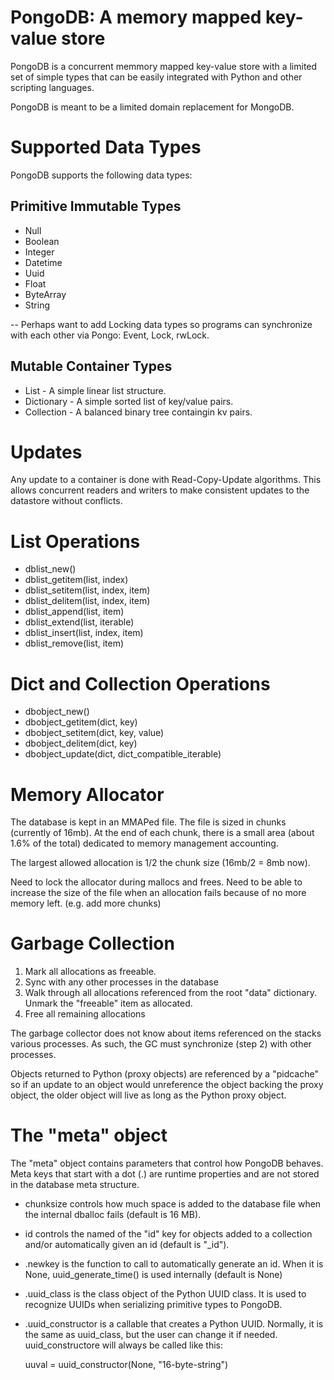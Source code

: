 PongoDB: A memory mapped key-value store
========================================

PongoDB is a concurrent memmory mapped key-value store with a limited
set of simple types that can be easily integrated with Python and other
scripting languages.

PongoDB is meant to be a limited domain replacement for MongoDB.

Supported Data Types
====================

PongoDB supports the following data types:

Primitive Immutable Types
-------------------------
* Null
* Boolean
* Integer
* Datetime
* Uuid
* Float
* ByteArray
* String

-- Perhaps want to add Locking data types so programs can synchronize
   with each other via Pongo: Event, Lock, rwLock.

Mutable Container Types
-----------------------
* List - A simple linear list structure.
* Dictionary - A simple sorted list of key/value pairs.
* Collection - A balanced binary tree containgin kv pairs.

Updates
=======

Any update to a container is done with Read-Copy-Update algorithms.
This allows concurrent readers and writers to make consistent updates
to the datastore without conflicts.

List Operations
===============

* dblist_new()
* dblist_getitem(list, index)
* dblist_setitem(list, index, item)
* dblist_delitem(list, index, item)
* dblist_append(list, item)
* dblist_extend(list, iterable)
* dblist_insert(list, index, item)
* dblist_remove(list, item)

Dict and Collection Operations
===============
* dbobject_new()
* dbobject_getitem(dict, key)
* dbobject_setitem(dict, key, value)
* dbobject_delitem(dict, key)
* dbobject_update(dict, dict_compatible_iterable)

Memory Allocator
================
The database is kept in an MMAPed file.  The file is sized in
chunks (currently of 16mb).  At the end of each chunk, there is
a small area (about 1.6% of the total) dedicated to memory
management accounting.

The largest allowed allocation is 1/2 the chunk size (16mb/2 = 8mb now).

Need to lock the allocator during mallocs and frees.  Need to
be able to increase the size of the file when an allocation
fails because of no more memory left. (e.g. add more chunks)

Garbage Collection
==================
  1.  Mark all allocations as freeable.
  2.  Sync with any other processes in the database
  3.  Walk through all allocations referenced from the
      root "data" dictionary.  Unmark the "freeable" item
      as allocated.
  4.  Free all remaining allocations

The garbage collector does not know about items referenced on the
stacks various processes.  As such, the GC must synchronize (step 2)
with other processes.

Objects returned to Python (proxy objects) are referenced by a "pidcache"
so if an update to an object would unreference the object backing the
proxy object, the older object will live as long as the Python proxy object.

The "meta" object
=================
The "meta" object contains parameters that control how PongoDB behaves.
Meta keys that start with a dot (.) are runtime properties and are not
stored in the database meta structure.

* chunksize controls how much space is added to the database file when
  the internal dballoc fails (default is 16 MB).

* id controls the named of the "id" key for objects added to a collection
  and/or automatically given an id (default is "_id").

* .newkey is the function to call to automatically generate an id.  When
  it is None, uuid_generate_time() is used internally (default is None)

* .uuid_class is the class object of the Python UUID class.  It is used
  to recognize UUIDs when serializing primitive types to PongoDB.

* .uuid_constructor is a callable that creates a Python UUID.  Normally,
  it is the same as uuid_class, but the user can change it if needed.
  uuid_constructore will always be called like this:

    uuval = uuid_constructor(None, "16-byte-string")


